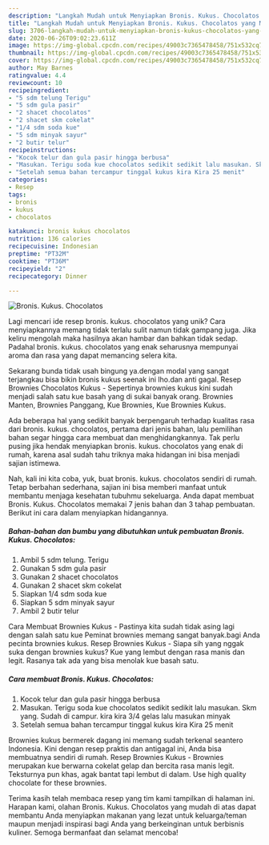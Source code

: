 ```yaml
---
description: "Langkah Mudah untuk Menyiapkan Bronis. Kukus. Chocolatos yang Menggugah Selera"
title: "Langkah Mudah untuk Menyiapkan Bronis. Kukus. Chocolatos yang Menggugah Selera"
slug: 3706-langkah-mudah-untuk-menyiapkan-bronis-kukus-chocolatos-yang-menggugah-selera
date: 2020-06-26T09:02:23.611Z
image: https://img-global.cpcdn.com/recipes/49003c7365478458/751x532cq70/bronis-kukus-chocolatos-foto-resep-utama.jpg
thumbnail: https://img-global.cpcdn.com/recipes/49003c7365478458/751x532cq70/bronis-kukus-chocolatos-foto-resep-utama.jpg
cover: https://img-global.cpcdn.com/recipes/49003c7365478458/751x532cq70/bronis-kukus-chocolatos-foto-resep-utama.jpg
author: May Barnes
ratingvalue: 4.4
reviewcount: 10
recipeingredient:
- "5 sdm telung Terigu"
- "5 sdm gula pasir"
- "2 shacet chocolatos"
- "2 shacet skm cokelat"
- "1/4 sdm soda kue"
- "5 sdm minyak sayur"
- "2 butir telur"
recipeinstructions:
- "Kocok telur dan gula pasir hingga berbusa"
- "Masukan. Terigu soda kue chocolatos sedikit sedikit lalu masukan. Skm yang. Sudah di campur. kira kira 3/4 gelas lalu masukan minyak"
- "Setelah semua bahan tercampur tinggal kukus kira Kira 25 menit"
categories:
- Resep
tags:
- bronis
- kukus
- chocolatos

katakunci: bronis kukus chocolatos 
nutrition: 136 calories
recipecuisine: Indonesian
preptime: "PT32M"
cooktime: "PT36M"
recipeyield: "2"
recipecategory: Dinner

---
```



![Bronis. Kukus. Chocolatos](https://img-global.cpcdn.com/recipes/49003c7365478458/751x532cq70/bronis-kukus-chocolatos-foto-resep-utama.jpg)

Lagi mencari ide resep bronis. kukus. chocolatos yang unik? Cara menyiapkannya memang tidak terlalu sulit namun tidak gampang juga. Jika keliru mengolah maka hasilnya akan hambar dan bahkan tidak sedap. Padahal bronis. kukus. chocolatos yang enak seharusnya mempunyai aroma dan rasa yang dapat memancing selera kita.

Sekarang bunda tidak usah bingung ya.dengan modal yang sangat terjangkau bisa bikin bronis kukus seenak ini lho.dan anti gagal. Resep Brownies Chocolatos Kukus - Sepertinya brownies kukus kini sudah menjadi salah satu kue basah yang di sukai banyak orang. Brownies Manten, Brownies Panggang, Kue Brownies, Kue Brownies Kukus.

Ada beberapa hal yang sedikit banyak berpengaruh terhadap kualitas rasa dari bronis. kukus. chocolatos, pertama dari jenis bahan, lalu pemilihan bahan segar hingga cara membuat dan menghidangkannya. Tak perlu pusing jika hendak menyiapkan bronis. kukus. chocolatos yang enak di rumah, karena asal sudah tahu triknya maka hidangan ini bisa menjadi sajian istimewa.


Nah, kali ini kita coba, yuk, buat bronis. kukus. chocolatos sendiri di rumah. Tetap berbahan sederhana, sajian ini bisa memberi manfaat untuk membantu menjaga kesehatan tubuhmu sekeluarga. Anda dapat membuat Bronis. Kukus. Chocolatos memakai 7 jenis bahan dan 3 tahap pembuatan. Berikut ini cara dalam menyiapkan hidangannya.

<!--inarticleads1-->

##### Bahan-bahan dan bumbu yang dibutuhkan untuk pembuatan Bronis. Kukus. Chocolatos:

1. Ambil 5 sdm telung. Terigu
1. Gunakan 5 sdm gula pasir
1. Gunakan 2 shacet chocolatos
1. Gunakan 2 shacet skm cokelat
1. Siapkan 1/4 sdm soda kue
1. Siapkan 5 sdm minyak sayur
1. Ambil 2 butir telur


Cara Membuat Brownies Kukus - Pastinya kita sudah tidak asing lagi dengan salah satu kue Peminat brownies memang sangat banyak.bagi Anda pecinta brownies kukus. Resep Brownies Kukus - Siapa sih yang nggak suka dengan brownies kukus? Kue yang lembut dengan rasa manis dan legit. Rasanya tak ada yang bisa menolak kue basah satu. 

<!--inarticleads2-->

##### Cara membuat Bronis. Kukus. Chocolatos:

1. Kocok telur dan gula pasir hingga berbusa
1. Masukan. Terigu soda kue chocolatos sedikit sedikit lalu masukan. Skm yang. Sudah di campur. kira kira 3/4 gelas lalu masukan minyak
1. Setelah semua bahan tercampur tinggal kukus kira Kira 25 menit


Brownies kukus bermerek dagang ini memang sudah terkenal seantero Indonesia. Kini dengan resep praktis dan antigagal ini, Anda bisa membuatnya sendiri di rumah. Resep Brownies Kukus - Brownies merupakan kue berwarna cokelat gelap dan bercita rasa manis legit. Teksturnya pun khas, agak bantat tapi lembut di dalam. Use high quality chocolate for these brownies. 

Terima kasih telah membaca resep yang tim kami tampilkan di halaman ini. Harapan kami, olahan Bronis. Kukus. Chocolatos yang mudah di atas dapat membantu Anda menyiapkan makanan yang lezat untuk keluarga/teman maupun menjadi inspirasi bagi Anda yang berkeinginan untuk berbisnis kuliner. Semoga bermanfaat dan selamat mencoba!
